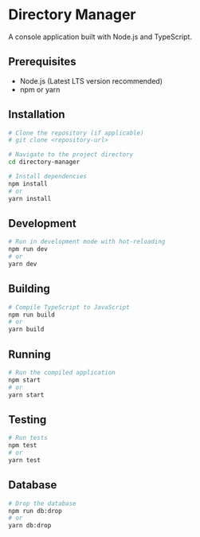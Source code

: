 # Directory Manager

A console application built with Node.js and TypeScript.

## Prerequisites

- Node.js (Latest LTS version recommended)
- npm or yarn

## Installation

```bash
# Clone the repository (if applicable)
# git clone <repository-url>

# Navigate to the project directory
cd directory-manager

# Install dependencies
npm install
# or
yarn install
```

## Development

```bash
# Run in development mode with hot-reloading
npm run dev
# or
yarn dev
```

## Building

```bash
# Compile TypeScript to JavaScript
npm run build
# or
yarn build
```

## Running

```bash
# Run the compiled application
npm start
# or
yarn start
```

## Testing

```bash
# Run tests
npm test
# or
yarn test
```

## Database

```bash
# Drop the database
npm run db:drop
# or
yarn db:drop
```
